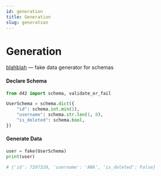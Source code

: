 ```yaml
---
id: generation
title: Generation
slug: generation
---
```

# Generation

[blahblah](https://pypi.org/project/blahblah/) — fake data generator for schemas

#### Declare Schema

```python
from d42 import schema, validate_or_fail

UserSchema = schema.dict({
    "id": schema.int.min(1),
    "username": schema.str.len(1, 8),
    "is_deleted": schema.bool,
})
```

#### Generate Data

```python
user = fake(UserSchema)
print(user)

# {'id': 7207320, 'username': 'ANk', 'is_deleted': False}
```
